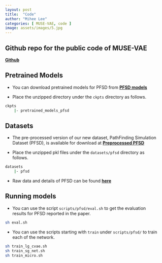 ```yaml
---
layout: post
title:  "Code"
author: "Mihee Lee"
categories: [ MUSE-VAE, code ]
image: assets/images/5.jpg
---
```


## Github repo for the public code of MUSE-VAE
**[Github](https://github.com/ml1323/musevae)**


## Pretrained Models
+ You can download pretrained models for PFSD from
**[PFSD models](https://drive.google.com/file/d/1HWzOzskjDjdYCJLiHpHM1L7Dg-NPMhoy/view?usp=sharing)**

+ Place the unzipped directory under the `ckpts` directory as follows.
```bash
ckpts
    |- pretrained_models_pfsd
```

## Datasets
+ The pre-processed version of our new dataset, PathFinding Simulation Dataset (PFSD), is available for download at
**[Preprocessed PFSD](https://drive.google.com/file/d/1Wm5CTBrxozg9zMKvS2l9M3XtHhWyy3g9/view?usp=sharing)**

+ Place the unzipped pkl files under the `datasets/pfsd` directory as follows.
```bash
datasets
    |- pfsd
```

+ Raw data and details of PFSD can be found
**[here](https://ml1323.github.io/MUSE-VAE/dataset)**


## Running models
+ You can use the script `scripts/pfsd/eval.sh` to get the evaluation results for PFSD reported in the paper.
```bash
sh eval.sh
```

+ You can use the scripts starting with `train` under `scripts/pfsd/` to train each of the network.
```bash
sh train_lg_cvae.sh
sh train_sg_net.sh
sh train_micro.sh
```
